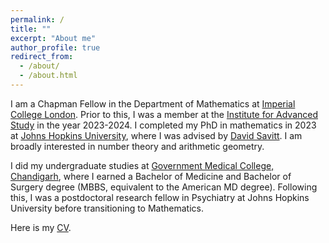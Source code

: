 ```yaml
---
permalink: /
title: ""
excerpt: "About me"
author_profile: true
redirect_from: 
  - /about/
  - /about.html
---
```


I am a Chapman Fellow in the Department of Mathematics at [Imperial College London](https://imperial.ac.uk). Prior to this, I was a member at the [Institute for Advanced Study](https://www.ias.edu) in the year 2023-2024. I completed my PhD in mathematics in 2023 at [Johns Hopkins University](https://mathematics.jhu.edu/), where I was advised by [David Savitt](https://math.jhu.edu/~savitt/). I am broadly interested in number theory and arithmetic geometry. 

I did my undergraduate studies at [Government Medical College, Chandigarh](http://gmch.gov.in/), where I earned a Bachelor of Medicine and Bachelor of Surgery degree (MBBS, equivalent to the American MD degree). Following this, I was a postdoctoral research fellow in Psychiatry at Johns Hopkins University before transitioning to Mathematics.

Here is my [CV](https://kalyanikansal.github.io/files/Resume.pdf).

